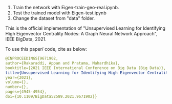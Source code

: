 1. Train the network with Eigen-train-geo-real.ipynb.
2. Test the trained model with Eigen-test.ipynb
3. Change the dataset from "data" folder.


This is the official implementation of "Unsupervised Learning for Identifying High Eigenvector Centrality Nodes: A Graph Neural Network Approach", IEEE BigData, 2021.

To use this paper/ code, cite as below:

```yaml
@INPROCEEDINGS{9671902,  
author={Rakaraddi, Appan and Pratama, Mahardhika},  
booktitle={2021 IEEE International Conference on Big Data (Big Data)},   
title={Unsupervised Learning for Identifying High Eigenvector Centrality Nodes: A Graph Neural Network Approach},   
year={2021},  
volume={},  
number={},  
pages={4945-4954},  
doi={10.1109/BigData52589.2021.9671902}}
```
